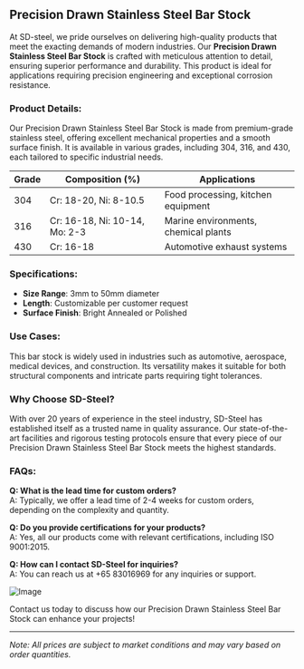 ## Precision Drawn Stainless Steel Bar Stock

At SD-steel, we pride ourselves on delivering high-quality products that meet the exacting demands of modern industries. Our **Precision Drawn Stainless Steel Bar Stock** is crafted with meticulous attention to detail, ensuring superior performance and durability. This product is ideal for applications requiring precision engineering and exceptional corrosion resistance.

### Product Details:
Our Precision Drawn Stainless Steel Bar Stock is made from premium-grade stainless steel, offering excellent mechanical properties and a smooth surface finish. It is available in various grades, including 304, 316, and 430, each tailored to specific industrial needs.

| Grade | Composition (%) | Applications |
|-------|-----------------|--------------|
| 304   | Cr: 18-20, Ni: 8-10.5 | Food processing, kitchen equipment |
| 316   | Cr: 16-18, Ni: 10-14, Mo: 2-3 | Marine environments, chemical plants |
| 430   | Cr: 16-18           | Automotive exhaust systems |

### Specifications:
- **Size Range**: 3mm to 50mm diameter
- **Length**: Customizable per customer request
- **Surface Finish**: Bright Annealed or Polished

### Use Cases:
This bar stock is widely used in industries such as automotive, aerospace, medical devices, and construction. Its versatility makes it suitable for both structural components and intricate parts requiring tight tolerances.

### Why Choose SD-Steel?
With over 20 years of experience in the steel industry, SD-Steel has established itself as a trusted name in quality assurance. Our state-of-the-art facilities and rigorous testing protocols ensure that every piece of our Precision Drawn Stainless Steel Bar Stock meets the highest standards.

### FAQs:
**Q: What is the lead time for custom orders?**  
A: Typically, we offer a lead time of 2-4 weeks for custom orders, depending on the complexity and quantity.

**Q: Do you provide certifications for your products?**  
A: Yes, all our products come with relevant certifications, including ISO 9001:2015.

**Q: How can I contact SD-Steel for inquiries?**  
A: You can reach us at +65 83016969 for any inquiries or support.

![Image](https://github.com/user-attachments/assets/2567258e-e124-4816-932d-1809bd27ef0b)

Contact us today to discuss how our Precision Drawn Stainless Steel Bar Stock can enhance your projects!

---

*Note: All prices are subject to market conditions and may vary based on order quantities.*